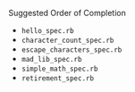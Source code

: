 Suggested Order of Completion

* `hello_spec.rb`
* `character_count_spec.rb`
* `escape_characters_spec.rb`
* `mad_lib_spec.rb`
* `simple_math_spec.rb`
* `retirement_spec.rb`
